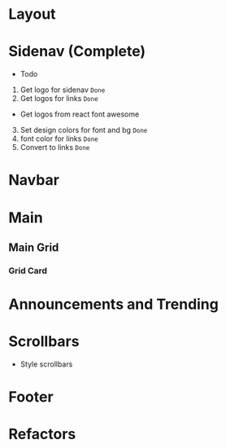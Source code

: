 # Layout
# Sidenav (Complete)
- Todo
1. Get logo for sidenav `Done` 
2. Get logos for links `Done`
- Get logos from react font awesome  
3. Set design colors for font and bg `Done`
4. font color for links `Done`
5. Convert to links `Done`
# Navbar
# Main
## Main Grid
### Grid Card
# Announcements and Trending
# Scrollbars 
- Style scrollbars
# Footer
# Refactors